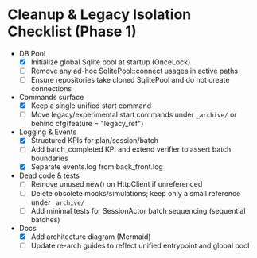 # Cleanup & Legacy Isolation Checklist (Phase 1)

- DB Pool
  - [x] Initialize global Sqlite pool at startup (OnceLock)
  - [ ] Remove any ad-hoc SqlitePool::connect usages in active paths
  - [ ] Ensure repositories take cloned SqlitePool and do not create connections

- Commands surface
  - [x] Keep a single unified start command
  - [ ] Move legacy/experimental start commands under `_archive/` or behind cfg(feature = "legacy_ref")

- Logging & Events
  - [x] Structured KPIs for plan/session/batch
  - [ ] Add batch_completed KPI and extend verifier to assert batch boundaries
  - [x] Separate events.log from back_front.log

- Dead code & tests
  - [ ] Remove unused new() on HttpClient if unreferenced
  - [ ] Delete obsolete mocks/simulations; keep only a small reference under `_archive/`
  - [ ] Add minimal tests for SessionActor batch sequencing (sequential batches)

- Docs
  - [x] Add architecture diagram (Mermaid)
  - [ ] Update re-arch guides to reflect unified entrypoint and global pool
